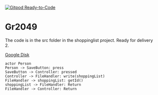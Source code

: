 [![Gitpod Ready-to-Code](https://img.shields.io/badge/Gitpod-Ready--to--Code-purple?logo=gitpod)](https://gitpod.idi.ntnu.no/#https://gitlab.stud.idi.ntnu.no/it1901/groups-2020/gr2049/gr2049.git)

# Gr2049

The code is in the src folder in the shoppinglist project. 
Ready for delivery 2. 

[Google Disk](https://drive.google.com/drive/folders/10KHM6JSvfrWcrQkHPEovQ5cBZe_7T9WN?usp=sharing) 

```plantuml
actor Person
Person -> SaveButton: press
SaveButton -> Controller: pressed
Controller -> FileHandler: write(shoppingList)
FileHandler -> shoppingList: getId()
shoppingList -> FileHandler: Return
FileHandler -> Controller: Return
```

